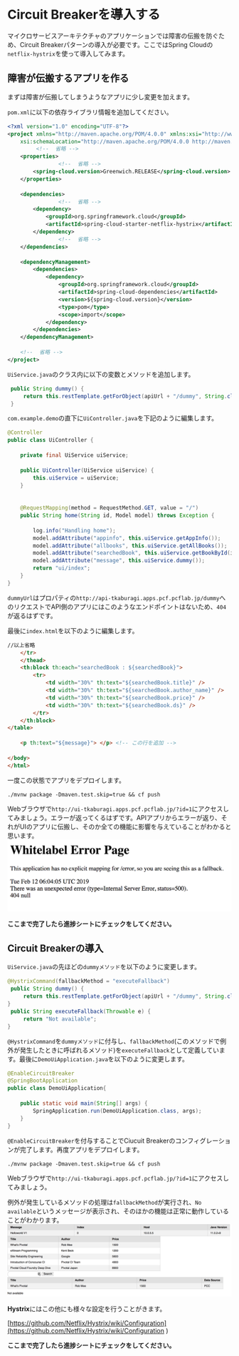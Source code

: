 # Circuit Breakerを導入する
マイクロサービスアーキテクチャのアプリケーションでは障害の伝搬を防ぐため、Circuit Breakerパターンの導入が必要です。ここではSpring Cloudの`netflix-hystrix`を使って導入してみます。

## 障害が伝搬するアプリを作る
まずは障害が伝搬してしまうようなアプリに少し変更を加えます。

`pom.xml`に以下の依存ライブラリ情報を追加してください。
```xml
<?xml version="1.0" encoding="UTF-8"?>
<project xmlns="http://maven.apache.org/POM/4.0.0" xmlns:xsi="http://www.w3.org/2001/XMLSchema-instance"
    xsi:schemaLocation="http://maven.apache.org/POM/4.0.0 http://maven.apache.org/xsd/maven-4.0.0.xsd">
         <!--  省略 -->
    <properties>
                <!--  省略 -->
        <spring-cloud.version>Greenwich.RELEASE</spring-cloud.version>
    </properties>

    <dependencies>
                <!--  省略 -->
        <dependency>
            <groupId>org.springframework.cloud</groupId>
            <artifactId>spring-cloud-starter-netflix-hystrix</artifactId>
        </dependency>
                <!--  省略 -->
    </dependencies>

    <dependencyManagement>
        <dependencies>
            <dependency>
                <groupId>org.springframework.cloud</groupId>
                <artifactId>spring-cloud-dependencies</artifactId>
                <version>${spring-cloud.version}</version>
                <type>pom</type>
                <scope>import</scope>
            </dependency>
        </dependencies>
    </dependencyManagement>

    <!--  省略 -->
</project>
```

`UiService.java`のクラス内に以下の変数とメソッドを追加します。
```java
 public String dummy() {
     return this.restTemplate.getForObject(apiUrl + "/dummy", String.class);
 }
```

`com.example.demo`の直下に`UiController.java`を下記のように編集します。
```java
@Controller
public class UiController {

    private final UiService uiService;

    public UiController(UiService uiService) {
        this.uiService = uiService;
    }


    @RequestMapping(method = RequestMethod.GET, value = "/")
    public String home(String id, Model model) throws Exception {

        log.info("Handling home");
        model.addAttribute("appinfo", this.uiService.getAppInfo());
        model.addAttribute("allbooks", this.uiService.getAllBooks());
        model.addAttribute("searchedBook", this.uiService.getBookById(id));
        model.addAttribute("message", this.uiService.dummy());
        return "ui/index";
    }
}
```

`dummyUrl`はプロパティの`http://api-tkaburagi.apps.pcf.pcflab.jp/dummy`へのリクエストでAPI側のアプリにはこのようなエンドポイントはないため、`404`が返るはずです。

最後に`index.html`を以下のように編集します。
```html
//以上省略
    </tr>
    </thead>
    <th:block th:each="searchedBook : ${searchedBook}">
        <tr>
            <td width="30%" th:text="${searchedBook.title}" />
            <td width="30%" th:text="${searchedBook.author_name}" />
            <td width="30%" th:text="${searchedBook.price}" />
            <td width="30%" th:text="${searchedBook.ds}" />
        </tr>
    </th:block>
</table>

    <p th:text="${message}"> </p> <!-- この行を追加 -->

</body>
</html>
```

一度この状態でアプリをデプロイします。

```shell
./mvnw package -Dmaven.test.skip=true && cf push
```

Webブラウザで`http://ui-tkaburagi.apps.pcf.pcflab.jp/?id=1`にアクセスしてみましょう。エラーが返ってくるはずです。APIアプリからエラーが返り、それがUIのアプリに伝搬し、そのか全ての機能に影響を与えていることがわかると思います。
![image](https://github.com/tkaburagi/pcf-developer-workshop/blob/master/img/cb-1.png)

**ここまで完了したら進捗シートにチェックをしてください。**

## Circuit Breakerの導入
`UiService.java`の先ほどの`dummyメソッド`を以下のように変更します。
```java
@HystrixCommand(fallbackMethod = "executeFallback")
 public String dummy() {
     return this.restTemplate.getForObject(apiUrl + "/dummy", String.class);
}
 public String executeFallback(Throwable e) {
     return "Not available";
}
```

`@HystrixCommand`を`dummyメソッド`に付与し、`fallbackMethod`(このメソッドで例外が発生したときに呼ばれるメソッド)を`executeFallback`として定義しています。最後に`DemoUiApplication.java`を以下のように変更します。
```java
@EnableCircuitBreaker
@SpringBootApplication
public class DemoUiApplication{

    public static void main(String[] args) {
        SpringApplication.run(DemoUiApplication.class, args);
    }
}
```


`@EnableCircuitBreaker`を付与することでCiucuit Breakerのコンフィグレーションが完了します。再度アプリをデプロイします。
```shell
./mvnw package -Dmaven.test.skip=true && cf push
```

Webブラウザで`http://ui-tkaburagi.apps.pcf.pcflab.jp/?id=1`にアクセスしてみましょう。

例外が発生しているメソッドの処理は`fallbackMethod`が実行され、`No available`というメッセージが表示され、そのほかの機能は正常に動作していることがわかります。
![image](https://github.com/tkaburagi/pcf-developer-workshop/blob/master/img/cb-2.png)

**Hystrix**にはこの他にも様々な設定を行うことがきます。

[https://github.com/Netflix/Hystrix/wiki/Configuration](https://github.com/Netflix/Hystrix/wiki/Configuration
)

**ここまで完了したら進捗シートにチェックをしてください。**
